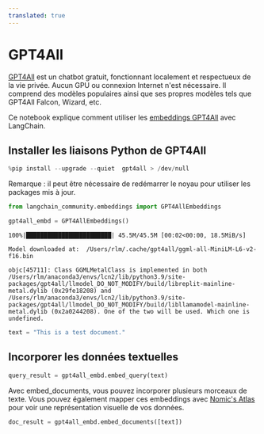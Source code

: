 ```yaml
---
translated: true
---
```


# GPT4All

[GPT4All](https://gpt4all.io/index.html) est un chatbot gratuit, fonctionnant localement et respectueux de la vie privée. Aucun GPU ou connexion Internet n'est nécessaire. Il comprend des modèles populaires ainsi que ses propres modèles tels que GPT4All Falcon, Wizard, etc.

Ce notebook explique comment utiliser les [embeddings GPT4All](https://docs.gpt4all.io/gpt4all_python_embedding.html#gpt4all.gpt4all.Embed4All) avec LangChain.

## Installer les liaisons Python de GPT4All

```python
%pip install --upgrade --quiet  gpt4all > /dev/null
```

Remarque : il peut être nécessaire de redémarrer le noyau pour utiliser les packages mis à jour.

```python
from langchain_community.embeddings import GPT4AllEmbeddings
```

```python
gpt4all_embd = GPT4AllEmbeddings()
```

```output
100%|████████████████████████| 45.5M/45.5M [00:02<00:00, 18.5MiB/s]

Model downloaded at:  /Users/rlm/.cache/gpt4all/ggml-all-MiniLM-L6-v2-f16.bin

objc[45711]: Class GGMLMetalClass is implemented in both /Users/rlm/anaconda3/envs/lcn2/lib/python3.9/site-packages/gpt4all/llmodel_DO_NOT_MODIFY/build/libreplit-mainline-metal.dylib (0x29fe18208) and /Users/rlm/anaconda3/envs/lcn2/lib/python3.9/site-packages/gpt4all/llmodel_DO_NOT_MODIFY/build/libllamamodel-mainline-metal.dylib (0x2a0244208). One of the two will be used. Which one is undefined.
```

```python
text = "This is a test document."
```

## Incorporer les données textuelles

```python
query_result = gpt4all_embd.embed_query(text)
```

Avec embed_documents, vous pouvez incorporer plusieurs morceaux de texte. Vous pouvez également mapper ces embeddings avec [Nomic's Atlas](https://docs.nomic.ai/index.html) pour voir une représentation visuelle de vos données.

```python
doc_result = gpt4all_embd.embed_documents([text])
```
